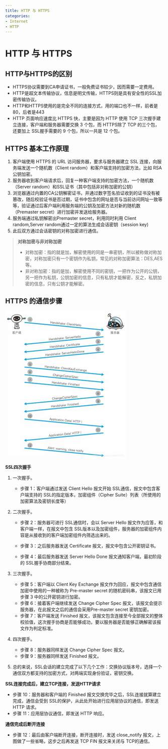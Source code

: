 ```yaml
---
title: HTTP 与 HTTPS
categories:
- Internet
- HTTP
---
```

# HTTP 与 HTTPS

## HTTP与HTTPS的区别

- HTTPS协议需要到CA申请证书，一般免费证书较少，因而需要一定费用。
- HTTP是超文本传输协议，信息是明文传输，HTTPS则是具有安全性的SSL加密传输协议。
- HTTP和HTTPS使用的是完全不同的连接方式，用的端口也不一样，前者是80，后者是443
- HTTP 页面响应速度比 HTTPS 快，主要是因为 HTTP 使用 TCP 三次握手建立连接，客户端和服务器需要交换 3 个包，而 HTTPS除了 TCP 的三个包，还要加上 SSL握手需要的 9 个包，所以一共是 12 个包。

## HTTPS 基本工作原理

1. 客户端使用 HTTPS 的 URL 访问服务器，要求与服务器建立 SSL 连接，向服务端发送一个随机数（Client random）和客户端支持的加密方法，比如 RSA 公钥加密。
2. 服务器收到客户端请求后，回复一种客户端支持的加密方法，一个随机数（Server random）和SSL证书（其中包括非对称加密的公钥）
3. 浏览器通过内置的CA公钥解密证书，并通过数字签名验证收到的证书没有被篡改，随后校验证书是否过期，证书中包含的网址是否与当前访问网址一致等等，验证通过后客户端利用服务端的公钥及加密方法对新的随机数（Premaster secret）进行加密并发送给服务器。
4. 服务端通过私钥解密出Premaster secret，利用同时利用 Client random,Server random通过一定的算法生成会话密钥（session key)
5. 此后双方通过会话密钥的对称加密进行通信。

> **对称加密与非对称加密**
>
> - 对称加密：指的就是加，解密使用的同是一串密钥，所以被称做对称加密，对称加密只有一个密钥作为私钥，常见的对称加密算法：DES,AES等。
> - 非对称加密：指的是加，解密使用不同的密钥，一把作为公开的公钥，另一把作为私钥，公钥加密的信息，只有私钥才能解密，反之，私钥加密的信息，只有公钥才能解密。
>

## HTTPS 的通信步骤

<img src="https://raw.githubusercontent.com/LuShan123888/Files/main/Pictures/20210707134233.png" alt="2020042800445749" style="zoom:50%;" />

**SSL四次握手**

1. 一次握手。

    - 步骤 1：客户端通过发送 Client Hello 报文开始 SSL通信，报文中包含客户端支持的 SSL的指定版本，加密组件（Cipher Suite）列表（所使用的加密算法及密钥长度等）

2. 二次握手。

    - 步骤 2：服务器可进行 SSL通信时，会以 Server Hello 报文作为应答，和客户端一样，在报文中包含 SSL版本以及加密组件，服务器的加密组件内容是从接收到的客户端加密组件内筛选出来的。

    - 步骤 3：之后服务器发送 Certificate 报文，报文中包含公开密钥证书。

    - 步骤 4：最后服务器发送 Server Hello Done 报文通知客户端，最初阶段的 SSL握手协商部分结束。

3. 三次握手。

    - 步骤 5：客户端以 Client Key Exchange 报文作为回应，报文中包含通信加密中使用的一种被称为 Pre-master secret 的随机密码串，该报文已用步骤 3 中的公开密钥进行加密。
    - 步骤 6：接着客户端继续发送 Change Cipher Spec 报文，该报文会提示服务器，在此报文之后的通信会采用Pre-master secret 密钥加密。
    - 步骤 7：客户端发送 Finished 报文，该报文包含连接至今全部报文的整体校验值，这次握手协商是否能够成功，要以服务器是否能够正确解密该报文作为判定标准。

4. 四次握手。

    - 步骤 8：服务器同样发送 Change Cipher Spec 报文。
    - 步骤 9：服务器同样发送 Finished 报文。

5. 总的来说，SSL会话的建立完成了以下几个工作：交换协议版本号，选择一个通信双方都支持的加密方式，对两端实现身份验证，密钥交换。

**SSL连接完成后，建立TCP连接，发送HTTP请求**

- 步骤 10：服务器和客户端的 Finished 报文交换完毕之后，SSL连接就算建立完成，通信会受到 SSL的保护，从此处开始进行应用层协议的通信，即发送 HTTP 请求。
- 步骤 11：应用层协议通信，即发送 HTTP 响应。

**通信完成后断开连接**

- 步骤 12：最后由客户端断开连接，断开连接时，发送 close_notify 报文，上图做了一些省略，这步之后再发送 TCP FIN 报文来关闭与 TCP的通信。